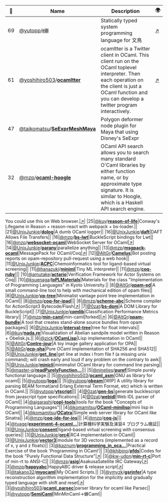 |:star2: | Name | Description | 🌍|
|---|---|---|---|
|69|[@yutopp](https://github.com/yutopp)/[**rill**](https://github.com/yutopp/rill)|Statically typed system programming language for 文鳥|[:arrow_upper_right:](https://yutopp.github.io/rill-docs/)|
|61|[@yoshihiro503](https://github.com/yoshihiro503)/[**ocamltter**](https://github.com/yoshihiro503/ocamltter)|ocamltter is a Twitter client in OCaml. This client run on the OCaml toplevel interpreter. Then each operation on the client is just a OCaml function and you can develop a twitter program interactively.|[:arrow_upper_right:](http:/proofcafe.org/wiki/ocamltter)|
|47|[@taikomatsu](https://github.com/taikomatsu)/[**SeExprMeshMaya**](https://github.com/taikomatsu/SeExprMeshMaya)|Polygon deformer node plugin for Maya that using Disney's SeExpr||
|32|[@mzp](https://github.com/mzp)/[**ocaml-hoogle**](https://github.com/mzp/ocaml-hoogle)|OCaml API search allows you to search many standard O'Caml libraries by either function name, or by approximate type signature. It is similar to Hoogle, which is a Haskell API search engine.

You could use this on Web browser.|[:arrow_upper_right:](http://search.ocaml.jp)|
|25|[@kuy](https://github.com/kuy)/[**reason-of-life**](https://github.com/kuy/reason-of-life)|Conway's Lifegame in Reason + reason-react with webpack + bs-loader.||
|21|[@UnixJunkie](https://github.com/UnixJunkie)/[**dolog**](https://github.com/UnixJunkie/dolog)|A dumb OCaml logger||
|16|[@UnixJunkie](https://github.com/UnixJunkie)/[**daft**](https://github.com/UnixJunkie/daft)|DAFT Allows File Transfers||
|16|[@mzp](https://github.com/mzp)/[**bs-lwt**](https://github.com/mzp/bs-lwt)|BuckleScript bindings for Lwt||
|16|[@mzp](https://github.com/mzp)/[**websocket-ocaml**](https://github.com/mzp/websocket-ocaml)|WebSocket Server for OCaml|[:arrow_upper_right:](http://eva-lu-ator.net/redmine/projects/websocket-ocaml)|
|14|[@UnixJunkie](https://github.com/UnixJunkie)/[**parany**](https://github.com/UnixJunkie/parany)|parallelize anything||
|13|[@mzp](https://github.com/mzp)/[**msgpack-ocaml**](https://github.com/mzp/msgpack-ocaml)|MessagePack for OCaml/Coq|[:arrow_upper_right:](http://mzp.github.com/msgpack-ocaml/refman)|
|12|[@AltGr](https://github.com/AltGr)/[**Camelus**](https://github.com/AltGr/Camelus)|Bot posting reports on opam-repository pull-request using a web hook||
|11|[@UnixJunkie](https://github.com/UnixJunkie)/[**ACPC**](https://github.com/UnixJunkie/ACPC)|Chemoinformatics tool for ligand-based virtual screening||
|11|[@hanazuki](https://github.com/hanazuki)/[**miniml**](https://github.com/hanazuki/miniml)|Tiny ML interpreter||
|11|[@mzp](https://github.com/mzp)/[**coq-ruby**](https://github.com/mzp/coq-ruby)|||
|10|[@amutake](https://github.com/amutake)/[**actario**](https://github.com/amutake/actario)|Verification Framework for Actor Systems on Coq||
|10|[@ksuenaga](https://github.com/ksuenaga)/[**IoPLMaterials**](https://github.com/ksuenaga/IoPLMaterials)|Materials for the class "Implementation of Programming Languages" in Kyoto University.||
|8|[@AltGr](https://github.com/AltGr)/[**opam-ed**](https://github.com/AltGr/opam-ed)|A small  command-line tool to help with mechanical edition of opam files||
|8|[@UnixJunkie](https://github.com/UnixJunkie)/[**vp-tree**](https://github.com/UnixJunkie/vp-tree)|Minimalist vantage point tree implementation in OCaml||
|8|[@mzp](https://github.com/mzp)/[**coq-for-ipad**](https://github.com/mzp/coq-for-ipad)|||
|8|[@mzp](https://github.com/mzp)/[**scheme-abc**](https://github.com/mzp/scheme-abc)|Scheme compiler for ActionScript3 Bytecode/Flash|[:arrow_upper_right:](http://happyabc.org)|
|7|[@0zat](https://github.com/0zat)/[**bs-dom**](https://github.com/0zat/bs-dom)|A DOM Library for BuckleScript||
|7|[@UnixJunkie](https://github.com/UnixJunkie)/[**cpmlib**](https://github.com/UnixJunkie/cpmlib)|Classification Performance Metrics library||
|7|[@mzp](https://github.com/mzp)/[**min-caml**](https://github.com/mzp/min-caml)|min-caml[forked]|[:arrow_upper_right:](http://min-caml.sourceforge.net/)|
|6|[@AltGr](https://github.com/AltGr)/[**opam-bundle**](https://github.com/AltGr/opam-bundle)|A tool that creates stand-alone source bundles from opam packages||
|6|[@UnixJunkie](https://github.com/UnixJunkie)/[**interval-tree**](https://github.com/UnixJunkie/interval-tree)|tree for float intervals||
|6|[@kuy](https://github.com/kuy)/[**nada.re**](https://github.com/kuy/nada.re)|Visualization of Abelian sandpile model written in Reason + Obelisk.js.||
|6|[@zick](https://github.com/zick)/[**OCamLisp**](https://github.com/zick/OCamLisp)|Lisp implementation in OCaml||
|5|[@AltGr](https://github.com/AltGr)/[**Contre-jour**](https://github.com/AltGr/Contre-jour)|A toy image gallery application for OPA||
|5|[@AltGr](https://github.com/AltGr)/[**ocp-sha**](https://github.com/AltGr/ocp-sha)|Pure OCaml implementation of SHA256 and SHA512||
|5|[@UnixJunkie](https://github.com/UnixJunkie)/[**get_line**](https://github.com/UnixJunkie/get_line)|get line at index i from file f (a missing unix command); will crash early and loud if any problem on the contrary to awk||
|5|[@UnixJunkie](https://github.com/UnixJunkie)/[**minicli**](https://github.com/UnixJunkie/minicli)|minimalist OCaml library for command line parsing||
|5|[@master-q](https://github.com/master-q)/[**readPurelyFunction…**](https://github.com/master-q/readPurelyFunctionalDataStructures)|||
|5|[@nineties](https://github.com/nineties)/[**puref**](https://github.com/nineties/puref)|Simple purely functional language.||
|5|[@yoshihiro503](https://github.com/yoshihiro503)/[**ocaml_asm**](https://github.com/yoshihiro503/ocaml_asm)|GNU as library for ocaml||
|5|[@yutopp](https://github.com/yutopp)/[**loga**](https://github.com/yutopp/loga)|||
|5|[@yutopp](https://github.com/yutopp)/[**obeam**](https://github.com/yutopp/obeam)|[WIP] A utility library for parsing BEAM format(and Erlang External Term Format, etc) which is written in OCaml.||
|5|[@yutopp](https://github.com/yutopp)/[**ytscript**](https://github.com/yutopp/ytscript)|||
|4|[@0zat](https://github.com/0zat)/[**gen-bs**](https://github.com/0zat/gen-bs)|generate bucklescript from javascript type specifications||
|4|[@0zat](https://github.com/0zat)/[**webidl**](https://github.com/0zat/webidl)|Web IDL parser of OCaml||
|4|[@aigarashi](https://github.com/aigarashi)/[**copl-tools**](https://github.com/aigarashi/copl-tools)|tools for the book "Concepts of Programming Languages"||
|4|[@komamitsu](https://github.com/komamitsu)/[**OCaml-minilisp**](https://github.com/komamitsu/OCaml-minilisp)|mini lisp in OCaml||
|4|[@komamitsu](https://github.com/komamitsu)/[**OCatra**](https://github.com/komamitsu/OCatra)|Simple web server library for OCaml like Sinatra||
|4|[@mzp](https://github.com/mzp)/[**coq-ide-for-ios**](https://github.com/mzp/coq-ide-for-ios)|||
|4|[@mzp](https://github.com/mzp)/[**coq-js**](https://github.com/mzp/coq-js)|||
|4|[@tyage](https://github.com/tyage)/[**experiment-4-ocaml…**](https://github.com/tyage/experiment-4-ocaml)|計算機科学実験及演習4 プログラム検証||
|3|[@UnixJunkie](https://github.com/UnixJunkie)/[**consent**](https://github.com/UnixJunkie/consent)|ligand-based virtual screening with consensus queries||
|3|[@UnixJunkie](https://github.com/UnixJunkie)/[**orc4**](https://github.com/UnixJunkie/orc4)|RC4 implementation in OCaml||
|3|[@UnixJunkie](https://github.com/UnixJunkie)/[**vector3**](https://github.com/UnixJunkie/vector3)|module for 3D vectors (implemented as a record of x, y and z floats)||
|3|[@kaznum](https://github.com/kaznum)/[**programming_in_oca…**](https://github.com/kaznum/programming_in_ocaml_exercise)|Practical Exercise of the book 'Programming in OCaml'||
|3|[@khibino](https://github.com/khibino)/[**pfds**](https://github.com/khibino/pfds)|Codes for the book "Purely Functional Data Structure"|[:arrow_upper_right:](http://twitter.com/khibino)|
|3|[@kw-udon](https://github.com/kw-udon)/[**min-rt-c**](https://github.com/kw-udon/min-rt-c)|Port of min-rt to ANSI-C||
|3|[@mzp](https://github.com/mzp)/[**asig**](https://github.com/mzp/asig)|AsakusaSatellite IRC Gateway|[:arrow_upper_right:](https://github.com/mzp/asig/wiki)|
|3|[@mzp](https://github.com/mzp)/[**happyabc**](https://github.com/mzp/happyabc)|HappyABC driver & release script|[:arrow_upper_right:](http://happyabc.org)|
|3|[@takano32](https://github.com/takano32)/[**myocaml**](https://github.com/takano32/myocaml)|My OCaml Scripts.||
|3|[@ymyzk](https://github.com/ymyzk)/[**gsrinfer**](https://github.com/ymyzk/gsrinfer)|A type reconstruction algorithm implementation for the implicitly and gradually typed language with shift and reset|[:arrow_upper_right:](https://gsrinfer.ymyzk.com)|
|3|[@yoshihiro503](https://github.com/yoshihiro503)/[**ocaml_parsec**](https://github.com/yoshihiro503/ocaml_parsec)|parser library for ocaml like Parsec||
|3|[@yutopp](https://github.com/yutopp)/[**SemiCaml**](https://github.com/yutopp/SemiCaml)|MinMinCaml→蝉Caml||

